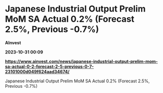 # Japanese Industrial Output Prelim MoM SA Actual 0.2% (Forecast 2.5%, Previous -0.7%)
**AInvest**

**2023-10-31 00:09**

**https://www.ainvest.com/news/japanese-industrial-output-prelim-mom-sa-actual-0-2-forecast-2-5-previous-0-7-23101000d049f624aad34674/**

Japanese Industrial Output Prelim MoM SA Actual 0.2% (Forecast 2.5%, Previous -0.7%)